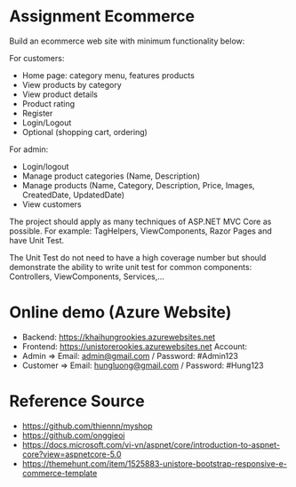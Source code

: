 # Assignment Ecommerce

Build an ecommerce web site with minimum functionality below:

For customers:
-	Home page: category menu, features products
-	View products by category
-	View product details
-	Product rating
-	Register
-	Login/Logout
-	Optional (shopping cart, ordering)

For admin:
-	Login/logout
-	Manage product categories (Name, Description)
-	Manage products (Name, Category, Description, Price, Images, CreatedDate, UpdatedDate)
-	View customers

The project should apply as many techniques of ASP.NET MVC Core as possible. For example: TagHelpers, ViewComponents, Razor Pages and have Unit Test.

The Unit Test do not need to have a high coverage number but should demonstrate the ability to write unit test for common components: Controllers, ViewComponents, Services,…

# Online demo (Azure Website)
- Backend: https://khaihungrookies.azurewebsites.net
- Frontend: https://unistorerookies.azurewebsites.net
Account:
- Admin => Email: admin@gmail.com / Password: #Admin123
- Customer => Email: hungluong@gmail.com / Password: #Hung123

# Reference Source
- https://github.com/thiennn/myshop
- https://github.com/onggieoi
- https://docs.microsoft.com/vi-vn/aspnet/core/introduction-to-aspnet-core?view=aspnetcore-5.0
- https://themehunt.com/item/1525883-unistore-bootstrap-responsive-e-commerce-template
